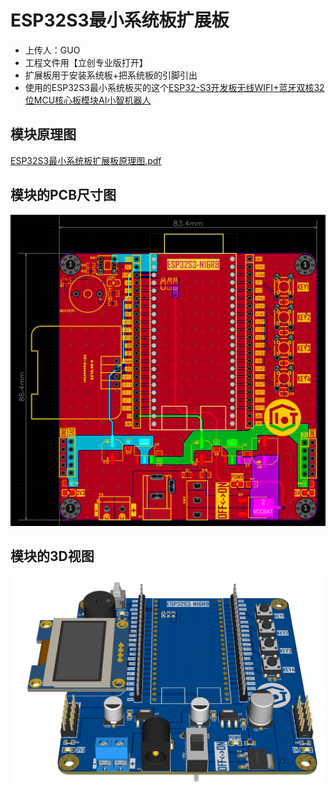 # ESP32S3最小系统板扩展板

- 上传人：GUO
- 工程文件用【立创专业版打开】
- 扩展板用于安装系统板+把系统板的引脚引出
- 使用的ESP32S3最小系统板买的这个[ESP32-S3开发板无线WIFI+蓝牙双核32位MCU核心板模块AI小智机器人](https://item.taobao.com/item.htm?id=724748055478&ali_refid=a3_430582_1006:1121464922:H:%2Bz7oDYUzZFdwlZysST%2FYKw%3D%3D:04c075d01a175c24cad53b0d1201b377&ali_trackid=282_04c075d01a175c24cad53b0d1201b377&spm=a21n57.1.hoverItem.1&xxc=ad_ztc&utparam=%7B%22aplus_abtest%22%3A%22e8778449cac45f4eef7c5ef86ea3c176%22%7D&skuId=5965150087920&mi_id=00001kuENCVCVlWMIUuQTITrbgYLmmnCx4EuaLifMQ3Q-ko&mm_sceneid=1_0_111680763_0)

## 模块原理图

[ESP32S3最小系统板扩展板原理图.pdf](https://github.com/CSUST-IOTQRS/PCB-Design/blob/main/ESP32S3%E6%9C%80%E5%B0%8F%E7%B3%BB%E7%BB%9F%E6%9D%BF%E6%89%A9%E5%B1%95%E6%9D%BF/ESP32S3%E6%9C%80%E5%B0%8F%E7%B3%BB%E7%BB%9F%E6%9D%BF%E6%89%A9%E5%B1%95%E6%9D%BF%E5%8E%9F%E7%90%86%E5%9B%BE.pdf)

## 模块的PCB尺寸图

![ESP32S3最小系统板扩展板PCB-尺寸图.png](https://github.com/CSUST-IOTQRS/PCB-Design/blob/main/ESP32S3%E6%9C%80%E5%B0%8F%E7%B3%BB%E7%BB%9F%E6%9D%BF%E6%89%A9%E5%B1%95%E6%9D%BF/ESP32S3%E6%9C%80%E5%B0%8F%E7%B3%BB%E7%BB%9F%E6%9D%BF%E6%89%A9%E5%B1%95%E6%9D%BFPCB-%E5%B0%BA%E5%AF%B8%E5%9B%BE.png)

## 模块的3D视图

![ESP32S3最小系统板扩展板PCB-3D视图.png](https://github.com/CSUST-IOTQRS/PCB-Design/blob/main/ESP32S3%E6%9C%80%E5%B0%8F%E7%B3%BB%E7%BB%9F%E6%9D%BF%E6%89%A9%E5%B1%95%E6%9D%BF/ESP32S3%E6%9C%80%E5%B0%8F%E7%B3%BB%E7%BB%9F%E6%9D%BF%E6%89%A9%E5%B1%95%E6%9D%BF-3D%E8%A7%86%E5%9B%BE.png)

